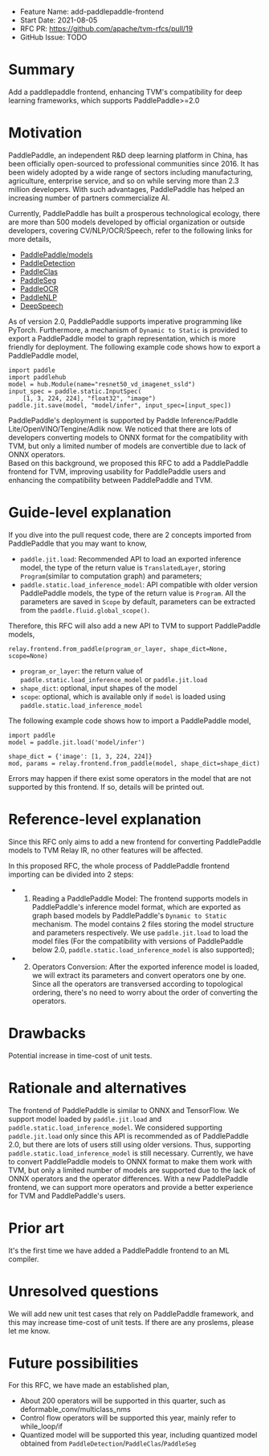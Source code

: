 - Feature Name: add-paddlepaddle-frontend
- Start Date: 2021-08-05
- RFC PR: https://github.com/apache/tvm-rfcs/pull/19
- GitHub Issue: TODO

# Summary
[summary]: #summary

Add a paddlepaddle frontend, enhancing TVM's compatibility for deep learning frameworks, which supports PaddlePaddle>=2.0

# Motivation
[motivation]: #motivation

PaddlePaddle, an independent R&D deep learning platform in China, has been officially open-sourced to professional communities since 2016. It has been widely adopted by a wide range of sectors including manufacturing, agriculture, enterprise service, and so on while serving more than 2.3 million developers. With such advantages, PaddlePaddle has helped an increasing number of partners commercialize AI.

Currently, PaddlePaddle has built a prosperous technological ecology, there are more than 500 models developed by official organization or outside developers, covering CV/NLP/OCR/Speech, refer to the following links for more details,

- [PaddlePaddle/models](https://github.com/PaddlePaddle/models)
- [PaddleDetection](https://github.com/PaddlePaddle/PaddleDetection)
- [PaddleClas](https://github.com/PaddlePaddle/PaddleClas)
- [PaddleSeg](https://github.com/PaddlePaddle/PaddleSeg)
- [PaddleOCR](https://github.com/PaddlePaddle/PaddleOCR)
- [PaddleNLP](https://github.com/PaddlePaddle/PaddleNLP)
- [DeepSpeech](https://github.com/PaddlePaddle/DeepSpeech)

As of version 2.0, PaddlePaddle supports imperative programming like PyTorch. Furthermore, a mechanism of `Dynamic to Static` is provided to export a PaddlePaddle model to graph representation, which is more friendly for deployment. The following example code shows how to export a PaddlePaddle model,

```
import paddle
import paddlehub
model = hub.Module(name="resnet50_vd_imagenet_ssld")
input_spec = paddle.static.InputSpec(
    [1, 3, 224, 224], "float32", "image")
paddle.jit.save(model, "model/infer", input_spec=[input_spec])
```

PaddlePaddle's deployment is supported by Paddle Inference/Paddle Lite/OpenVINO/Tengine/Adlik now. We noticed that there are lots of developers converting models to ONNX format for the compatibility with TVM, but only a limited number of models are convertible due to lack of ONNX operators.  
Based on this background, we proposed this RFC to add a PaddlePaddle frontend for TVM, improving usability for PaddlePaddle users and enhancing the compatibility between PaddlePaddle and TVM.


# Guide-level explanation
[guide-level-explanation]: #guide-level-explanation

If you dive into the pull request code, there are 2 concepts imported from PaddlePaddle that you may want to know,
- `paddle.jit.load`: Recommended API to load an exported inference model, the type of the return value is `TranslatedLayer`, storing `Program`(similar to computation graph) and parameters;
- `paddle.static.load_inference_model`: API compatible with older version PaddlePaddle models, the type of the return value is `Program`. All the parameters are saved in `Scope` by default, parameters can be extracted from the `paddle.fluid.global_scope()`.

Therefore, this RFC will also add a new API to TVM to support PaddlePaddle models,
```
relay.frontend.from_paddle(program_or_layer, shape_dict=None, scope=None)
```
- `program_or_layer`: the return value of `paddle.static.load_inference_model` or `paddle.jit.load`
- `shape_dict`: optional, input shapes of the model
- `scope`: optional, which is available only if `model` is loaded using `paddle.static.load_inference_model`

The following example code shows how to import a PaddlePaddle model,
```
import paddle
model = paddle.jit.load('model/infer')

shape_dict = {'image': [1, 3, 224, 224]}
mod, params = relay.frontend.from_paddle(model, shape_dict=shape_dict)
```

Errors may happen if there exist some operators in the model that are not supported by this frontend. If so, details will be printed out.

# Reference-level explanation
[reference-level-explanation]: #reference-level-explanation

Since this RFC only aims to add a new frontend for converting PaddlePaddle models to TVM Relay IR, no other features will be affected.

In this proposed RFC, the whole process of PaddlePaddle frontend importing can be divided into 2 steps:
- 1. Reading a PaddlePaddle Model: The frontend supports models in PaddlePaddle's inference model format, which are exported as graph based models by PaddlePaddle's `Dynamic to Static` mechanism. The model contains 2 files storing the model structure and parameters respectively. We use `paddle.jit.load` to load the model files (For the compatibility with versions of PaddlePaddle below 2.0, `paddle.static.load_inference_model` is also supported); 
- 2. Operators Conversion: After the exported inference model is loaded, we will extract its parameters and convert operators one by one. Since all the operators are transversed according to topological ordering, there's no need to worry about the order of converting the operators. 

# Drawbacks
[drawbacks]: #drawbacks

Potential increase in time-cost of unit tests.

# Rationale and alternatives
[rationale-and-alternatives]: #rationale-and-alternatives

The frontend of PaddlePaddle is similar to ONNX and TensorFlow. We support model loaded by `paddle.jit.load` and `paddle.static.load_inference_model`. We considered supporting `paddle.jit.load` only since this API is recommended as of PaddlePaddle 2.0, but there are lots of users still using older versions. Thus, supporting `paddle.static.load_inference_model` is still necessary.
Currently, we have to convert PaddlePaddle models to ONNX format to make them work with TVM, but only a limited number of models are supported due to the lack of ONNX operators and the operator differences. With a new PaddlePaddle frontend, we can support more operators and provide a better experience for TVM and PaddlePaddle's users.

# Prior art
[prior-art]: #prior-art

It's the first time we have added a PaddlePaddle frontend to an ML compiler.

# Unresolved questions
[unresolved-questions]: #unresolved-questions

We will add new unit test cases that rely on PaddlePaddle framework, and this may increase time-cost of unit tests. If there are any proslems, please let me know.

# Future possibilities
[future-possibilities]: #future-possibilities

For this RFC, we have made an established plan,

- About 200 operators will be supported in this quarter, such as deformable_conv/multiclass_nms
- Control flow operators will be supported this year, mainly refer to while_loop/if
- Quantized model will be supported this year, including quantized model obtained from `PaddleDetection`/`PaddleClas`/`PaddleSeg`

